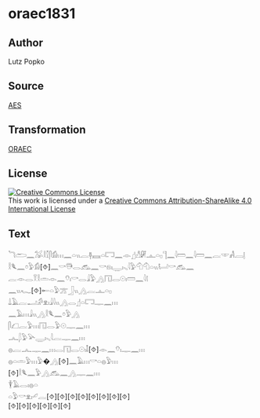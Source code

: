 # oraec1831

## Author

Lutz Popko

## Source

[AES](https://github.com/simondschweitzer/aes)

## Transformation

[ORAEC](https://oraec.github.io/)

## License

<a rel="license" href="http://creativecommons.org/licenses/by-sa/4.0/"><img alt="Creative Commons License" style="border-width:0" src="https://i.creativecommons.org/l/by-sa/4.0/88x31.png" /></a><br />This work is licensed under a <a rel="license" href="http://creativecommons.org/licenses/by-sa/4.0/">Creative Commons Attribution-ShareAlike 4.0 International License</a>

## Text

𓆓𓂧𓈖𓅮𓎛𓎿𓋴𓀁𓏥𓈖𓏏𓏭𓐛𓊢𓈘𓏏𓉐𓈖𓁹𓊨𓀭𓏞𓊵𓏏𓊪𓊹𓈖𓇋𓏠𓈖𓇋𓏠𓈖𓐛𓎱𓀻𓐙𓊤<br>
𓎛𓆰𓈖𓏌𓅱𓀁[⯑]𓈖𓎡𓇥𓂋𓃹𓈖𓎡𓁶𓏤𓇾𓏤𓈅𓇋𓅱𓄇𓄇𓏏𓏭𓂡𓎡𓃹𓈖<br>
𓐛𓁹𓂋𓎝𓎛𓏛𓁹𓈖𓄣𓏤𓎡𓂋𓇍𓅱𓂻𓉔𓂋𓇳𓏤𓏠𓈖𓇋𓊧<br>
𓈖𓏭𓆑[⯑]𓄡𓏏𓅱𓊄𓃀𓏭𓂻𓐛𓊵𓏏𓊪<br>
𓍑𓄿𓐛𓂝𓀔𓁷𓏤𓇍𓇋𓏭𓂻𓂋𓊨𓏏𓉐𓊃𓈖𓏥<br>
𓈖𓄿𓏥𓇍𓏭𓂻𓎛𓆰𓈖𓏌𓅱𓂻<br>
𓋴𓆎𓐛𓅱𓏥𓉔𓂋𓅱𓇳𓊃𓈖𓏥<br>
𓂜𓆄𓅱𓅪𓇾𓏤𓈅𓇋𓐛𓊃𓈖𓏥<br>
𓐍𓐛𓂜𓊃𓈖𓏥𓂋𓉔𓂋𓇳𓏤𓄤[⯑]𓁹𓈖𓄣𓏤𓊃𓈖𓏥<br>
𓐍𓏏𓏛𓅱𓏥𓅱�𓂻[⯑]𓈖𓄿𓏥𓎡𓏏𓐍𓅱𓏥<br>
[⯑]𓎛𓆰𓈖𓅱𓂻𓃹𓈖𓂻𓊃𓈖𓏥<br>
𓇉𓄿𓂋𓏤𓐍𓏏<br>
𓏏𓅱𓎡𓁷𓏤𓄔𓐛[⯑][⯑][⯑][⯑][⯑][⯑][⯑][⯑]<br>
[⯑][⯑][⯑][⯑][⯑][⯑]<br>

